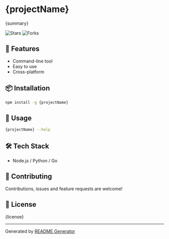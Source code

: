 
# {projectName}

{summary}

![Stars](https://img.shields.io/github/stars/{owner}/{repo}) ![Forks](https://img.shields.io/github/forks/{owner}/{repo})

## 🚀 Features
- Command-line tool
- Easy to use
- Cross-platform

## 📦 Installation
```bash
npm install -g {projectName}
```

## 🏃 Usage
```bash
{projectName} --help
```

## 🛠️ Tech Stack
- Node.js / Python / Go

## 🤝 Contributing
Contributions, issues and feature requests are welcome!

## 📄 License
{license}

---
Generated by [README Generator](https://github.com/dexpie/readmegenerator)
